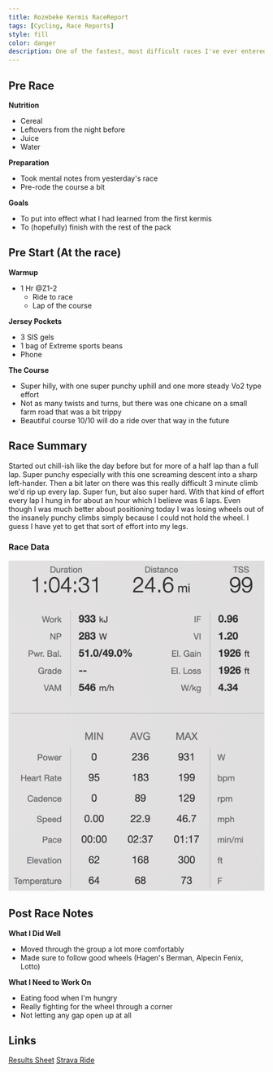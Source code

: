 ```yaml
---
title: Rozebeke Kermis RaceReport
tags: [Cycling, Race Reports]
style: fill
color: danger
description: One of the fastest, most difficult races I've ever entered.
---
```


## Pre Race

**Nutrition**
- Cereal
- Leftovers from the night before
- Juice
- Water

**Preparation**
- Took mental notes from yesterday's race
- Pre-rode the course a bit

**Goals**
- To put into effect what I had learned from the first kermis
- To (hopefully) finish with the rest of the pack

## Pre Start (At the race)

**Warmup**
- 1 Hr @Z1-2
  - Ride to race
  - Lap of the course

**Jersey Pockets**
- 3 SIS gels
- 1 bag of Extreme sports beans
- Phone

**The Course**
- Super hilly, with one super punchy uphill and one more steady Vo2 type effort
- Not as many twists and turns, but there was one chicane on a small farm road that was a bit trippy
- Beautiful course 10/10 will do a ride over that way in the future

## Race Summary

Started out chill-ish like the day before but for more of a half lap than a full lap. Super punchy especially with this one screaming descent into a sharp left-hander. Then a bit later on there was this really difficult 3 minute climb we'd rip up every lap. Super fun, but also super hard. With that kind of effort every lap I hung in for about an hour which I believe was 6 laps. Even though I was much better about positioning today I was losing wheels out of the insanely punchy climbs simply because I could not hold the wheel. I guess I have yet to get that sort of effort into my legs.

### Race Data

![Race Data]( ../assets/racedata/2022-07-03.png "racedata")

## Post Race Notes

**What I Did Well**
- Moved through the group a lot more comfortably
- Made sure to follow good wheels (Hagen's Berman, Alpecin Fenix, Lotto)

**What I Need to Work On**
- Eating food when I'm hungry
- Really fighting for the wheel through a corner
- Not letting any gap open up at all

## Links

[Results Sheet](https://cycling.vlaanderen//competitie/uitslagen/detail?date=2022-07-03&key=5352)
[Strava Ride](https://www.strava.com/activities/7408821052)

